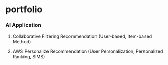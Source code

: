 # portfolio

### AI Application

1. Collaborative Filtering Recommendation (User-based, Item-based Method)

2. AWS Personalize Recommendation (User Personalization, Personalized Ranking, SIMS)
